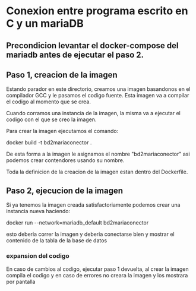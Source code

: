 # Conexion entre programa escrito en C y un mariaDB

## Precondicion levantar el docker-compose del mariadb antes de ejecutar el paso 2.


## Paso 1, creacion de la imagen


Estando parador en este directorio, creamos una imagen basandonos en el compilador GCC y le pasamos el codigo fuente. Esta imagen va a compilar el codigo al momento que se crea.

Cuando corramos una instancia de la imagen, la misma va a ejecutar el codigo con el que se creo la imagen.

Para crear la imagen ejecutamos el comando:


docker build -t bd2mariaconector .

De esta forma a la imagen le asignamos el nombre "bd2mariaconector" asi podemos crear contendores usando su nombre.

Toda la definicion de la creacion de la imagen estan dentro del Dockerfile.


## Paso 2, ejecucion de la imagen

Si ya tenemos la imagen creada satisfactoriamente podemos crear una instancia nueva haciendo:

docker run --network=mariadb_default bd2mariaconector

esto deberia correr la imagen y deberia conectarse bien y mostrar el contenido de la tabla de la base de datos


### expansion del codigo

En caso de cambios al codigo, ejecutar paso 1 devuelta, al crear la imagen compila el codigo y en caso de errores no creara la imagen y los mostrara por pantalla